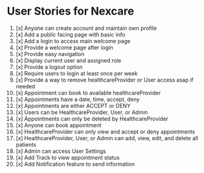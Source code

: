 # User Stories for Nexcare

1. [x] Anyone can create account and maintain own profile
2. [x] Add a public facing page with basic info 
3. [x] Add a login to access main welcome page 
4. [x] Provide a welcome page after login 
5. [x] Provide easy navigation
6. [x] Display current user and assigned role 
7. [x] Provide a logout option 
8. [x] Require users to login at least once per week
9. [x] Provide a way to remove healthcareProvider or User access asap if needed 
10. [x] Appointment can book to available healthcareProvider
11. [x] Appointments have a date, time, accept, deny
12. [x] Appointments are either ACCEPT or DENY 
13. [x] Users can be HealthcareProvider, User, or Admin
14. [x] Appointments can only be deleted by HealthcareProvider
15. [x] Anyone can book appointment
16. [x] HealthcareProvider can only view and accept or deny appointments
17. [x] HealthcareProvider, User, or Admin can add, view, edit, and delete all patients
18. [x] Admin can access User Settings
19. [x] Add Track to view appointment status
20. [x] Add Notification feature to send information
